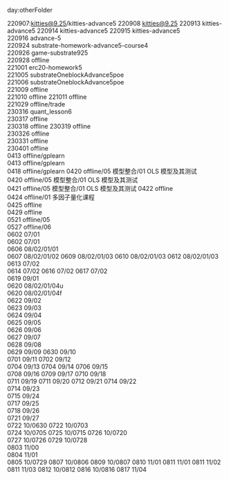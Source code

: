 day:otherFolder

220907:kitties@9.25/kitties-advance5
220908 kitties@9.25
220913 kitties-advance5
220914 kitties-advance5
220915 kitties-advance5  
220916 advance-5  
220924 substrate-homework-advance5-course4  
220926 game-substrate925  
220928 offline  
221001 erc20-homework5  
221005 substrateOneblockAdvance5poe  
221006 substrateOneblockAdvance5poe  
221009 offline  
221010 offline
221011 offline  
221029 offline/trade  
230316 quant_lesson6  
230317 offline  
230318 offline
230319 offline  
230326 offline  
230331 offline  
230401 offline  
0413 offline/gplearn  
0413 offline/gplearn  
0418 offline/gplearn
0420 offline/05 模型整合/01 OLS 模型及其测试  
0420 offline/05 模型整合/01 OLS 模型及其测试  
0421 offline/05 模型整合/01 OLS 模型及其测试
0422 offline  
0424 offline/01 多因子量化课程  
0425 offline  
0429 offline  
0521 offline/05  
0527 offline/06  
0602 07/01  
0602 07/01  
0606 08/02/01/01  
0607 08/02/01/02
0609 08/02/01/03
0610 08/02/01/03
0612 08/02/01/03
0613 07/02  
0614 07/02
0616 07/02
0617 07/02  
0619 09/01  
0620 08/02/01/04u  
0620 08/02/01/04f  
0622 09/02  
0623 09/03  
0624 09/04  
0625 09/05  
0626 09/06  
0627 09/07  
0628 09/08  
0629 09/09
0630 09/10  
0701 09/11
0702 09/12  
0704 09/13
0704 09/14
0706 09/15  
0708 09/16
0709 09/17
0710 09/18  
0711 09/19
0711 09/20
0712 09/21
0714 09/22  
0714 09/23  
0715 09/24  
0717 09/25  
0718 09/26  
0721 09/27  
0722 10/0630
0722 10/0703  
0724 10/0705
0725 10/0715
0726 10/0720  
0727 10/0726
0729 10/0728  
0803 11/00  
0804 11/01  
0805 10/0729
0807 10/0806
0809 10/0807
0810 11/01
0811 11/01
0811 11/02
0811 11/03
0812 10/0812
0816 10/0816
0817 11/04


